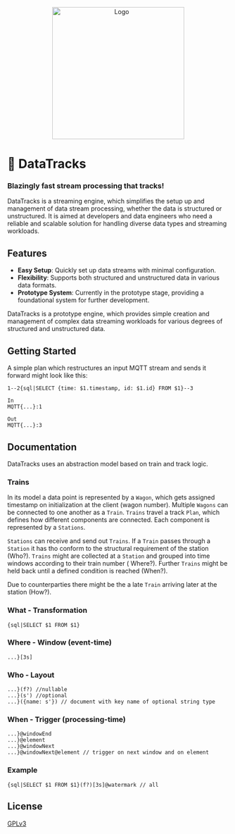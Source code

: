 <p align="center">
<img alt="Logo" height="300" src="/assets/logo/logo-transparent.png?raw=true" title="DataTrack" width="300"/>
</p>

# 🚂 DataTracks

### Blazingly fast stream processing that tracks!

DataTracks is a streaming engine, which simplifies the setup up and management of data stream processing, whether the
data is structured or unstructured. It is aimed at developers and data engineers who need a reliable and scalable
solution for handling diverse data types and streaming workloads.

## Features

- **Easy Setup**: Quickly set up data streams with minimal configuration.
- **Flexibility**: Supports both structured and unstructured data in various data formats.
- **Prototype System**: Currently in the prototype stage, providing a foundational system for further development.

DataTracks is a prototype engine, which provides simple creation and management of complex data streaming workloads for
various degrees of structured and unstructured data.

## Getting Started

A simple plan which restructures an input MQTT stream and sends it forward might look like this:

```
1--2{sql|SELECT {time: $1.timestamp, id: $1.id} FROM $1}--3

In
MQTT{...}:1

Out
MQTT{...}:3
```

## Documentation

DataTracks uses an abstraction model based on train and track logic.

### Trains

In its model a data point is represented by a ```Wagon```, which gets assigned timestamp on initialization at the
client (wagon number).
Multiple ```Wagons``` can be connected to one another as a ```Train```.
```Trains``` travel a track ```Plan```, which defines how different components are connected.
Each component is represented by a ```Stations```.

```Stations``` can receive and send out ```Trains```. If a ```Train``` passes through a ```Station```
it has tho conform to the structural requirement of the station (Who?).
```Trains``` might are collected at a ```Station``` and grouped into time windows according to their train number (
Where?).
Further ```Trains``` might be held back until a defined condition is reached (When?).

Due to counterparties there might be the a late ```Train``` arriving later at the station (How?).

### What - Transformation

```
{sql|SELECT $1 FROM $1}
```

### Where - Window (event-time)

```
...}[3s]
```

### Who - Layout

```
...}(f?) //nullable
...}(s') //optional
...}({name: s'}) // document with key name of optional string type

```

### When - Trigger (processing-time)

```
...}@windowEnd
...}@element
...}@windowNext
...}@windowNext@element // trigger on next window and on element
```

### Example

```
{sql|SELECT $1 FROM $1}(f?)[3s]@watermark // all
```

## License

[GPLv3](https://www.gnu.org/licenses/)

